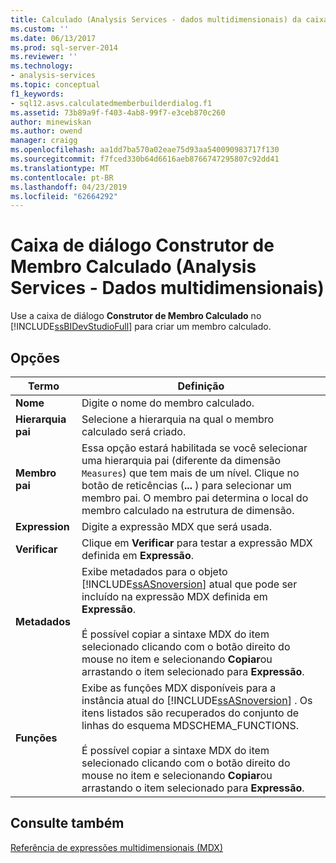 ```yaml
---
title: Calculado (Analysis Services - dados multidimensionais) da caixa de diálogo do construtor de membro | Microsoft Docs
ms.custom: ''
ms.date: 06/13/2017
ms.prod: sql-server-2014
ms.reviewer: ''
ms.technology:
- analysis-services
ms.topic: conceptual
f1_keywords:
- sql12.asvs.calculatedmemberbuilderdialog.f1
ms.assetid: 73b89a9f-f403-4ab8-99f7-e3ceb870c260
author: minewiskan
ms.author: owend
manager: craigg
ms.openlocfilehash: aa1dd7ba570a02eae75d93aa540090983717f130
ms.sourcegitcommit: f7fced330b64d6616aeb8766747295807c92dd41
ms.translationtype: MT
ms.contentlocale: pt-BR
ms.lasthandoff: 04/23/2019
ms.locfileid: "62664292"
---
```

# <a name="calculated-member-builder-dialog-box-analysis-services---multidimensional-data"></a>Caixa de diálogo Construtor de Membro Calculado (Analysis Services - Dados multidimensionais)
  Use a caixa de diálogo **Construtor de Membro Calculado** no [!INCLUDE[ssBIDevStudioFull](../includes/ssbidevstudiofull-md.md)] para criar um membro calculado.  
  
## <a name="options"></a>Opções  
  
|Termo|Definição|  
|----------|----------------|  
|**Nome**|Digite o nome do membro calculado.|  
|**Hierarquia pai**|Selecione a hierarquia na qual o membro calculado será criado.|  
|**Membro pai**|Essa opção estará habilitada se você selecionar uma hierarquia pai (diferente da dimensão `Measures`) que tem mais de um nível. Clique no botão de reticências (**...** ) para selecionar um membro pai. O membro pai determina o local do membro calculado na estrutura de dimensão.|  
|**Expression**|Digite a expressão MDX que será usada.|  
|**Verificar**|Clique em **Verificar** para testar a expressão MDX definida em **Expressão**.|  
|**Metadados**|Exibe metadados para o objeto [!INCLUDE[ssASnoversion](../includes/ssasnoversion-md.md)] atual que pode ser incluído na expressão MDX definida em **Expressão**.<br /><br /> É possível copiar a sintaxe MDX do item selecionado clicando com o botão direito do mouse no item e selecionando **Copiar**ou arrastando o item selecionado para **Expressão**.|  
|**Funções**|Exibe as funções MDX disponíveis para a instância atual do [!INCLUDE[ssASnoversion](../includes/ssasnoversion-md.md)] . Os itens listados são recuperados do conjunto de linhas do esquema MDSCHEMA_FUNCTIONS.<br /><br /> É possível copiar a sintaxe MDX do item selecionado clicando com o botão direito do mouse no item e selecionando **Copiar**ou arrastando o item selecionado para **Expressão**.|  
  
## <a name="see-also"></a>Consulte também  
 [Referência de expressões multidimensionais &#40;MDX&#41;](/sql/mdx/multidimensional-expressions-mdx-reference)  
  
  
